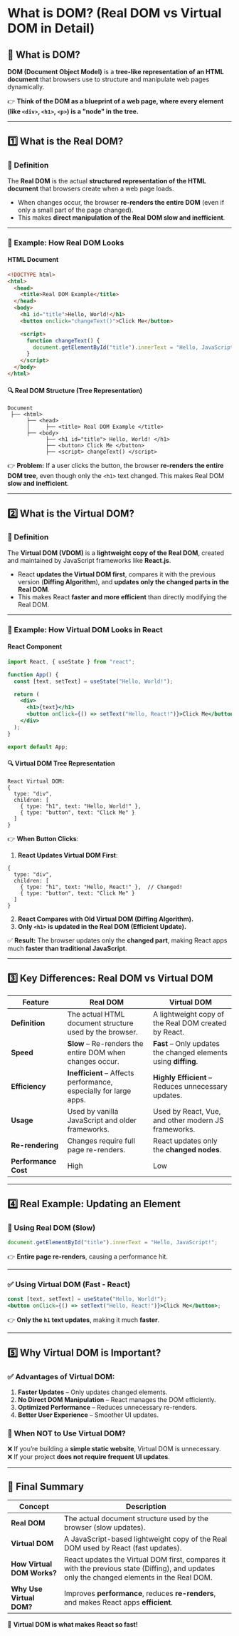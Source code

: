 # **What is DOM? (Real DOM vs Virtual DOM in Detail)**

## **🔹 What is DOM?**

**DOM (Document Object Model)** is a **tree-like representation of an HTML document** that browsers use to structure and manipulate web pages dynamically.

👉 **Think of the DOM as a blueprint of a web page, where every element (like `<div>`, `<h1>`, `<p>`) is a "node" in the tree.**

---

## **1️⃣ What is the Real DOM?**

### **🔹 Definition**

The **Real DOM** is the actual **structured representation of the HTML document** that browsers create when a web page loads.

- When changes occur, the browser **re-renders the entire DOM** (even if only a small part of the page changed).
- This makes **direct manipulation of the Real DOM slow and inefficient**.

---

### **🔧 Example: How Real DOM Looks**

#### **HTML Document**

```html
<!DOCTYPE html>
<html>
  <head>
    <title>Real DOM Example</title>
  </head>
  <body>
    <h1 id="title">Hello, World!</h1>
    <button onclick="changeText()">Click Me</button>

    <script>
      function changeText() {
        document.getElementById("title").innerText = "Hello, JavaScript!";
      }
    </script>
  </body>
</html>
```

#### **🔍 Real DOM Structure (Tree Representation)**

```
Document
 ├── <html>
      ├── <head>
      │     ├── <title> Real DOM Example </title>
      ├── <body>
            ├── <h1 id="title"> Hello, World! </h1>
            ├── <button> Click Me </button>
            ├── <script> changeText() </script>
```

👉 **Problem:** If a user clicks the button, the browser **re-renders the entire DOM tree**, even though only the `<h1>` text changed. This makes Real DOM **slow and inefficient**.

---

## **2️⃣ What is the Virtual DOM?**

### **🔹 Definition**

The **Virtual DOM (VDOM)** is a **lightweight copy of the Real DOM**, created and maintained by JavaScript frameworks like **React.js**.

- React **updates the Virtual DOM first**, compares it with the previous version (**Diffing Algorithm**), and **updates only the changed parts in the Real DOM**.
- This makes React **faster and more efficient** than directly modifying the Real DOM.

---

### **🔧 Example: How Virtual DOM Looks in React**

#### **React Component**

```jsx
import React, { useState } from "react";

function App() {
  const [text, setText] = useState("Hello, World!");

  return (
    <div>
      <h1>{text}</h1>
      <button onClick={() => setText("Hello, React!")}>Click Me</button>
    </div>
  );
}

export default App;
```

#### **🔍 Virtual DOM Tree Representation**

```
React Virtual DOM:
{
  type: "div",
  children: [
    { type: "h1", text: "Hello, World!" },
    { type: "button", text: "Click Me" }
  ]
}
```

👉 **When Button Clicks**:

1. **React Updates Virtual DOM First**:

```
{
  type: "div",
  children: [
    { type: "h1", text: "Hello, React!" },  // Changed!
    { type: "button", text: "Click Me" }
  ]
}
```

2. **React Compares with Old Virtual DOM (Diffing Algorithm).**
3. **Only `<h1>` is updated in the Real DOM (Efficient Update).**

✅ **Result:** The browser updates only the **changed part**, making React apps much **faster than traditional JavaScript**.

---

## **3️⃣ Key Differences: Real DOM vs Virtual DOM**

| Feature              | **Real DOM**                                                      | **Virtual DOM**                                                 |
| -------------------- | ----------------------------------------------------------------- | --------------------------------------------------------------- |
| **Definition**       | The actual HTML document structure used by the browser.           | A lightweight copy of the Real DOM created by React.            |
| **Speed**            | **Slow** – Re-renders the entire DOM when changes occur.          | **Fast** – Only updates the changed elements using **diffing**. |
| **Efficiency**       | **Inefficient** – Affects performance, especially for large apps. | **Highly Efficient** – Reduces unnecessary updates.             |
| **Usage**            | Used by vanilla JavaScript and older frameworks.                  | Used by React, Vue, and other modern JS frameworks.             |
| **Re-rendering**     | Changes require full page re-renders.                             | React updates only the **changed nodes**.                       |
| **Performance Cost** | High                                                              | Low                                                             |

---

## **4️⃣ Real Example: Updating an Element**

### **🔹 Using Real DOM (Slow)**

```js
document.getElementById("title").innerText = "Hello, JavaScript!";
```

👉 **Entire page re-renders**, causing a performance hit.

---

### **✅ Using Virtual DOM (Fast - React)**

```jsx
const [text, setText] = useState("Hello, World!");
<button onClick={() => setText("Hello, React!")}>Click Me</button>;
```

👉 **Only the `h1` text updates**, making it much **faster**.

---

## **5️⃣ Why Virtual DOM is Important?**

### **✅ Advantages of Virtual DOM:**

1. **Faster Updates** – Only updates changed elements.
2. **No Direct DOM Manipulation** – React manages the DOM efficiently.
3. **Optimized Performance** – Reduces unnecessary re-renders.
4. **Better User Experience** – Smoother UI updates.

### **🚨 When NOT to Use Virtual DOM?**

❌ If you’re building a **simple static website**, Virtual DOM is unnecessary.  
❌ If your project **does not require frequent UI updates**.

---

## **🎯 Final Summary**

| Concept                    | Description                                                                                                                                |
| -------------------------- | ------------------------------------------------------------------------------------------------------------------------------------------ |
| **Real DOM**               | The actual document structure used by the browser (slow updates).                                                                          |
| **Virtual DOM**            | A JavaScript-based lightweight copy of the Real DOM used by React (fast updates).                                                          |
| **How Virtual DOM Works?** | React updates the Virtual DOM first, compares it with the previous state (Diffing), and updates only the changed elements in the Real DOM. |
| **Why Use Virtual DOM?**   | Improves **performance**, reduces **re-renders**, and makes React apps **efficient**.                                                      |

🚀 **Virtual DOM is what makes React so fast!**
